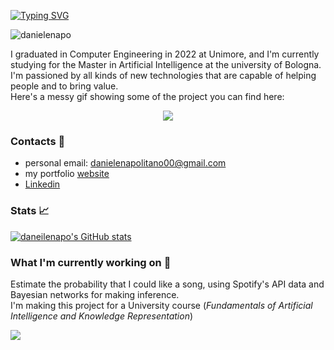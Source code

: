 [![Typing SVG](https://readme-typing-svg.demolab.com?font=Fira+Code&duration=2000&pause=0&color=2ED445&vCenter=true&multiline=true&repeat=false&width=500&height=100&lines=Hi+there+%F0%9F%91%8B;I'm+Daniele+Napolitano;Computer+Engineer+and+M.Sc+AI+student)](https://git.io/typing-svg)
<p align="left"> <img src="https://komarev.com/ghpvc/?username=danielenapo&label=Profile%20views&color=0e75b6&style=flat" alt="danielenapo" /> </p>

I graduated in Computer Engineering in 2022 at Unimore, and I'm currently studying for the Master in Artificial Intelligence at the university of Bologna. <br>
I'm passioned by all kinds of new technologies that are capable of helping people and to bring value.<br>
Here's a messy gif showing some of the project you can find here:<br>
<p align="center">
<img src="projects.gif" />
</p>

###  Contacts 📨
* personal email: danielenapolitano00@gmail.com
* my portfolio [website](http://danielenapo.github.io/)
* [Linkedin](https://www.linkedin.com/in/daniele-napolitano-361a13239/)

### Stats 📈

[![daneilenapo's GitHub stats](https://github-readme-stats.vercel.app/api?username=danielenapo&hide=contribs,issues&theme=dark)](https://github.com/anuraghazra/github-readme-stats)
### What I'm currently working on 🔭

Estimate the probability that I could like a song, using Spotify's API data and Bayesian networks for making inference.<br>
I'm making this project for a University course (<i>Fundamentals of Artificial Intelligence and Knowledge Representation</i>)

<!--<p align="center">!-->
 <a href="https://github.com/danielenapo/Bayesify">
  <img align="center" src="https://github-readme-stats.vercel.app/api/pin/?username=danielenapo&repo=Bayesify&theme=dark" />
 </a>
<!--</p>!-->




